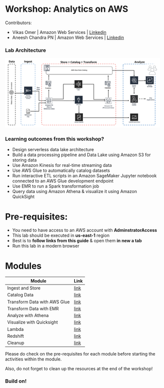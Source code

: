 # Workshop: Analytics on AWS

Contributors:

* Vikas Omer | Amazon Web Services | [Linkedin](https://www.linkedin.com/in/vikas-omer/)
* Aneesh Chandra PN | Amazon Web Services | [Linkedin](https://www.linkedin.com/in/aneesh-chandra-pn/)

### Lab Architecture

![Architecture Diagram](./img/lab-architecture.png)

### Learning outcomes from this workshop?
* Design serverless data lake architecture
* Build a data processing pipeline and Data Lake using Amazon S3 for storing data
* Use Amazon Kinesis for real-time streaming data
* Use AWS Glue to automatically catalog datasets
* Run interactive ETL scripts in an Amazon SageMaker Jupyter notebook connected to an AWS Glue development endpoint
* Use EMR to run a Spark transformation job
* Query data using Amazon Athena & visualize it using Amazon QuickSight

# Pre-requisites:  
* You need to have access to an AWS account with **AdminstratorAccess**
* This lab should be executed in **us-east-1** region
* Best is to **follow links from this  guide** & open them **in new a tab**
* Run this lab in a modern browser

# Modules

**Module** | **Link**
--- | ---
Ingest and Store | [link](./modules/ingest.md)
Catalog Data | [link](./modules/catalog.md)
Transform Data with AWS Glue | [link](./modules/transform_glue.md)
Transform Data with EMR | [link](./modules/emr.md)
Analyze with Athena | [link](./modules/analyze.md)
Visualize with Quicksight | [link](./modules/visualize.md)
Lambda | [link](./modules/lambda.md)
Redshift | [link](./modules/redshift.md)
Cleanup | [link](./modules/cleanup.md)



Please do check on the pre-requisites for each module before starting the activities within the module.

Also, do not forget to clean up the resources at the end of the workshop!

### Build on!

